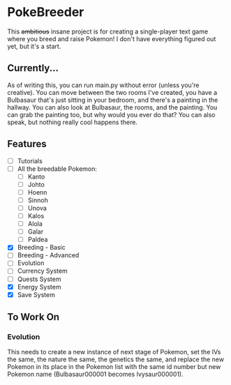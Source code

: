 # PokeBreeder
This ~~ambitious~~ insane project is for creating a single-player text game where you breed and raise Pokemon! I don't have everything figured out yet, but it's a start.

## Currently...

As of writing this, you can run main.py without error (unless you're creative). You can move between the two rooms I've created, you have a Bulbasaur that's just sitting in your bedroom, and there's a painting in the hallway. You can also look at Bulbasaur, the rooms, and the painting. You can grab the painting too, but why would you ever do that? You can also speak, but nothing really cool happens there.

## Features
* [ ] Tutorials
* [ ] All the breedable Pokemon:
  * [ ] Kanto
  * [ ] Johto
  * [ ] Hoenn
  * [ ] Sinnoh
  * [ ] Unova
  * [ ] Kalos
  * [ ] Alola
  * [ ] Galar
  * [ ] Paldea
* [x] Breeding - Basic
* [ ] Breeding - Advanced
* [ ] Evolution
* [ ] Currency System
* [ ] Quests System
* [x] Energy System
* [x] Save System

## To Work On

### Evolution

This needs to create a new instance of next stage of Pokemon, set the IVs the same, the nature the same, the genetics the same, and replace the new Pokemon in its place in the Pokemon list with the same id number but new Pokemon name (Bulbasaur000001 becomes Ivysaur000001).
